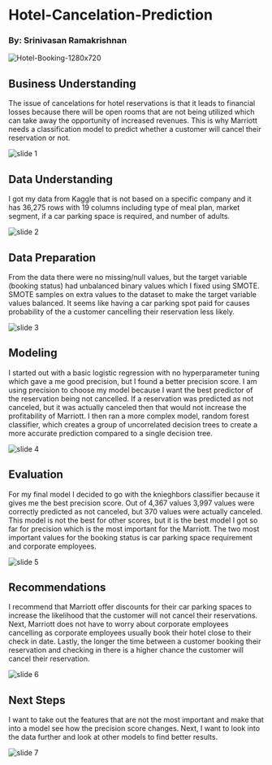 # Hotel-Cancelation-Prediction
### By: Srinivasan Ramakrishnan

![Hotel-Booking-1280x720](https://user-images.githubusercontent.com/122238220/224576688-a2c6e38c-1c4d-49c4-835b-a06bd464e0ab.jpg)

## Business Understanding
The issue of cancelations for hotel reservations is that it leads to financial losses because there will be open rooms that are not being utilized which can take away the opportunity of increased revenues. This is why Marriott needs a classification model to predict whether a customer will cancel their reservation or not.

![slide 1](https://user-images.githubusercontent.com/122238220/224576718-783f63fe-53de-4bac-833d-569778dd2b7d.jpg)

## Data Understanding
I got my data from Kaggle that is not based on a specific company and it has 36,275 rows with 19 columns including type of meal plan, market segment, if a car parking space is required, and number of adults.

![slide 2](https://user-images.githubusercontent.com/122238220/224576960-5ed7a16e-2e24-4d79-bdb5-145fa26263cb.jpg)

## Data Preparation
From the data there were no missing/null values, but the target variable (booking status) had unbalanced binary values which I fixed using SMOTE. SMOTE samples on extra values to the dataset to make the target variable values balanced. It seems like having a car parking spot paid for causes probability of the a customer cancelling their reservation less likely.

![slide 3](https://user-images.githubusercontent.com/122238220/224577242-bb555a27-b7ad-4217-840f-1f380bb04d30.jpg)

## Modeling
I started out with a basic logistic regression with no hyperparameter tuning which gave a me good precision, but I found a better precision score. I am using precision to choose my model because I want the best predictor of the reservation being not cancelled. If a reservation was predicted as not canceled, but it was actually canceled then that would not increase the profitability of Marriott. I then ran a more complex model, random forest classifier, which creates a group of uncorrelated decision trees to create a more accurate prediction compared to a single decision tree.

![slide 4](https://user-images.githubusercontent.com/122238220/224577259-3a9701e3-f221-47e0-a65a-2e2c7dc43b4e.jpg)

## Evaluation
For my final model I decided to go with the knieghbors classifier because it gives me the best precision score. Out of 4,367 values 3,997 values were correctly predicted as not canceled, but 370 values were actually canceled. This model is not the best for other scores, but it is the best model I got so far for precision which is the most important for the Marriott. The two most important values for the booking status is car parking space requirement and corporate employees.

![slide 5](https://user-images.githubusercontent.com/122238220/224577269-ff7cc02d-0478-4167-b82d-b97b9b17f37d.jpg)

## Recommendations
I recommend that Marriott offer discounts for their car parking spaces to increase the likelihood that the customer will not cancel their reservations. Next, Marriott does not have to worry about corporate employees cancelling as corporate employees usually book their hotel close to their check in date. Lastly, the longer the time between a customer booking their reservation and checking in there is a higher chance the customer will cancel their reservation.

![slide 6](https://user-images.githubusercontent.com/122238220/224577291-2fb22a83-e8f2-4a1c-bd89-82151d92ec76.jpg)

## Next Steps
I want to take out the features that are not the most important and make that into a model see how the precision score changes. Next, I want to look into the data further and look at other models to find better results.

![slide 7](https://user-images.githubusercontent.com/122238220/224577304-92d081b5-029d-4ca6-ba2a-dcae39cc4600.jpg)
